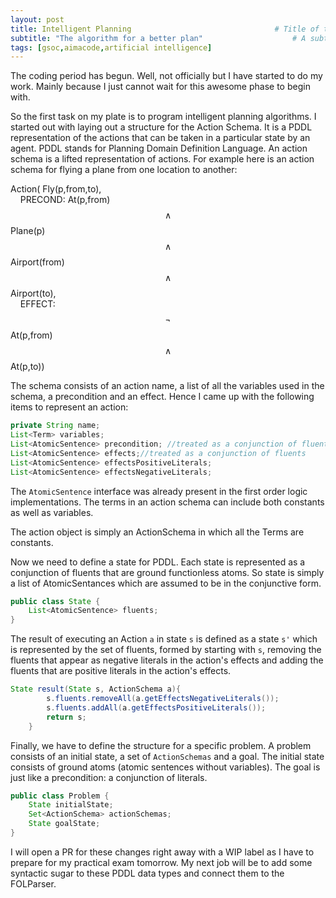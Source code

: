 ```yaml
---
layout: post
title: Intelligent Planning                                # Title of the page
subtitle: "The algorithm for a better plan"                    # A subtitle can be displayed below your title
tags: [gsoc,aimacode,artificial intelligence]
---
```

The coding period has begun. Well, not officially but I have started to do my work. Mainly because I just cannot wait for this awesome phase to begin with.
<!--more-->

So the first task on my plate is to program intelligent planning algorithms. I started out with laying out a structure for the Action Schema. It is a PDDL representation of the actions that can be taken in a particular state by an agent. PDDL stands for Planning Domain Definition Language. An action schema is a lifted representation of actions. For example here is an action schema for flying a plane from one location to another:

Action( Fly(p,from,to),<br>
&nbsp;&nbsp;&nbsp;&nbsp;PRECOND: At(p,from) $$ \land $$ Plane(p) $$ \land $$ Airport(from) $$ \land $$ Airport(to),<br>
  &nbsp;&nbsp;&nbsp;&nbsp;EFFECT: $$ \neg  $$ At(p,from) $$ \land $$ At(p,to))

The schema consists of an action name, a list of all the variables used in the schema, a precondition and an effect. Hence I came up with the following items to represent an action:
````java
private String name;
List<Term> variables;
List<AtomicSentence> precondition; //treated as a conjunction of fluents
List<AtomicSentence> effects;//treated as a conjunction of fluents
List<AtomicSentence> effectsPositiveLiterals;
List<AtomicSentence> effectsNegativeLiterals;
````
The `AtomicSentence` interface was already present in the first order logic implementations. The terms in an action schema can include both constants as well as variables.

The action object is simply an ActionSchema in which all the Terms are constants.

Now we need to define a state for PDDL. Each state is represented as a conjunction of fluents that are ground functionless atoms. So state is simply a list of AtomicSentances which are assumed to be in the conjunctive form.
````java
public class State {
    List<AtomicSentence> fluents;
}
````

The result of executing an Action `a` in state `s` is defined as a state `s'` which is represented by the set of fluents, formed by starting with `s`, removing the fluents that appear as negative literals in the action's effects and adding the fluents that are positive literals in the action's effects.  
````java
State result(State s, ActionSchema a){
        s.fluents.removeAll(a.getEffectsNegativeLiterals());
        s.fluents.addAll(a.getEffectsPositiveLiterals());
        return s;
    }
````
Finally, we have to define the structure for a specific problem. A problem consists of an initial state, a set of `ActionSchemas` and a goal. The initial state consists of ground atoms (atomic sentences without variables). The goal is just like a precondition: a conjunction of literals.

````java
public class Problem {
    State initialState;
    Set<ActionSchema> actionSchemas;
    State goalState;
}
````
I will open a PR for these changes right away with a WIP label as I have to prepare for my practical exam tomorrow. My next job will be to add some syntactic sugar to these PDDL data types and connect them to the FOLParser.

